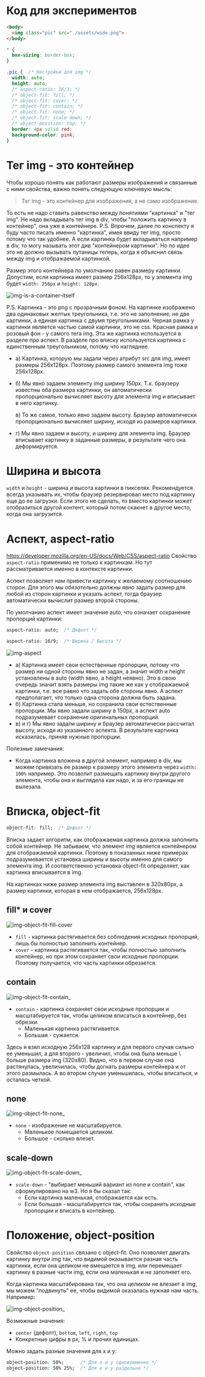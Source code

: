 # Код для экспериментов

```html
<body>
  <img class="pic" src="./assets/wide.png">
</body>
```

```css
* {
  box-sizing: border-box;
}

.pic {  /* Настройки для img */
  width: auto;
  height: auto;
  /* aspect-ratio: 16/3; */
  /* object-fit: fill; */
  /* object-fit: cover; */
  /* object-fit: contain; */
  /* object-fit: none; */
  /* object-fit: scale-down; */
  /* object-position: top; */
  border: 4px solid red;
  background-color: pink;
}
```

# Тег img - это контейнер

Чтобы хорошо понять как работают размеры изображения и связанные с ними свойства, важно понять следующую ключевую мысль:

> Тег img - это контейнер для изображения, а не само изображение.

То есть не надо ставить равенство между понятиями "картинка" и "тег img". Не надо вкладывать тег img в div, чтобы "положить картинку в контейнер", она уже в контейнере. P.S. Впрочем, далее по конспекту я буду часто писать именно "картинка", имея ввиду тег img, просто потому что так удобнее. А если картинка будет вкладываться например в div, то могу называть этот див "контейнером картинки". Но по идее это не должно вызывать путаницы теперь, когда я объяснил связь между img и отображаемой картинкой.

Размер этого контейнера по умолчанию равен размеру картинки. Допустим, если картинка имеет размер 256х128px, то у элемента img будет `width: 256px` и `height: 128px`.

![img-is-a-container-itself](img/img-is-a-container-itself.png)

P.S. Картинка - это png с прозрачным фоном. На картинке изображено два одинаковых желтых треугольника, т.е. это не заполнение, не две картинки, а единая картинка с двумя треугольниками. Черная рамка у картинки является частью самой картинки, это не css. Красная рамка и розовый фон - у самого тега img. Эта же картинка используется в разделе про аспект. В разделе про вписку используется картинка с единственным треугольником, потому что нагляднее.

* а) Картинка, которую мы задали через атрибут src для img, имеет размеры 256х128px. Поэтому размер самого элемента img тоже 256x128px.

* б) Мы явно задаем элементу img ширину 150px. Т.к. браузеру известны оба размера картинки, он автоматически пропорционально вычисляет высоту для элемента img и вписывает в него картинку.

  в) То же самое, только явно задаем высоту. Браузер автоматически пропорционально вычисляет ширину, исходя из размеров картинки.

* г) Мы явно задаем и высоту, и ширину для элемента img. Браузер вписывает картинку в заданные размеры, в результате чего она деформируется.

# Ширина и высота

`width` и `height` - ширина и высота картинки в пикселях. Рекомендуется всегда указывать их, чтобы браузер резервировал место под картинку еще до ее загрузки. Если этого не сделать, то вместо картинки может отобразиться другой контент, который потом скакнет в другое место, когда она загрузится.

# Аспект, aspect-ratio

https://developer.mozilla.org/en-US/docs/Web/CSS/aspect-ratio Свойство `aspect-ratio` применимо не только к картинкам. Но тут рассматривается именно в контексте картинки.

Аспект позволяет нам привести картинку к желаемому соотношению сторон. Для этого мы *обязательно* должны явно задать размер для любой из сторон картинки и указать аспект, тогда браузер автоматически вычислит размер второй стороны.

По умолчанию аспект имеет значение auto, что означает сохранение пропорций картинки:

```css
aspect-ratio: auto;  /* Дефолт */
```

```css
aspect-ratio: 16/9;  /* Ширина / Высота */
```

![img-aspect](img/img-aspect.png)

* а) Картинка имеет свои естественные пропорции, потому что размер ни одной стороны явно не задан, а значит width и height установлены в auto (width явно, а height неявно). Это в свою очередь значит взять размеры img такие же как у отображаемой картинки, т.е. все равно что задать обе стороны явно. А аспект предполагает, что только одна сторона должна быть задана.
* б) Картинка стала меньше, но сохранила свои естественные пропорции. Мы явно задали ширину в 150px, а аспект auto подразумевает сохранение оригинальных пропорций.
* в) и г) Мы явно задали ширину и браузер автоматически рассчитал высоту, исходя из указанного аспекта. В результате картинка исказилась, приняв нужные пропорции.

Полезные замечания:

* Когда картинка вложена в другой элемент, например в div, мы можем привязать ее размер к размеру этого элемента через `width: 100%` например. Это позволит размещать картинку внутри другого элемента, чтобы она и выглядела как надо, и за его границы не вылезала.

# Вписка, object-fit

```css
object-fit: fill;  /* Дефолт */
```

Вписка задает алгоритм, как отображаемая картинка должна заполнить собой контейнер. Не забываем, что элемент img является контейнером для отображаемой картинки. Поэтому в показанных ниже примерах подразумевается установка ширины и высоты именно для самого элемента img. И соответственно установка object-fit определяет, как картинка вписывается в img.

На картинках ниже размер элемента img выставлен в 320x80px, а размер картинки, которая в нем отображается, 256x128px.

## fill* и cover

<img src="img/img-object-fit-fill-cover.png" alt="img-object-fit-fill-cover"  />

* `fill` - картинка растягивается без соблюдения исходных пропорций, лишь бы полностью заполнить контейнер.
* `cover` - картинка растягивается так, чтобы полностью заполнить контейнер, но при этом сохраняет свои исходные пропорции. Поэтому получается, что часть картинки обрезается.

## contain

![img-object-fit-contain_](img/img-object-fit-contain.png)

* `contain` - картинка сохраняет свои исходные пропорции и масштабируется так, чтобы целиком вписаться в контейнер, без обрезки.
  * Маленькая картинка растягивается.
  * Большая - сужается.

Здесь я взял исходную 256х128 картинку и для первого случая сильно ее уменьшил, а для второго - увеличил, чтобы она была меньше \ больше размера img (320x80). Видно, что в первом случае она растянулась, увеличилась, чтобы догнать размеры контейнера и от этого размылась. А во втором случае уменьшилась, чтобы вписаться, и осталась четкой.

## none

![img-object-fit-none_](img/img-object-fit-none.png)

* `none` - изображение не масштабируется.
  * Маленькое помещается целиком.
  * Большое - сколько влезет.

## scale-down

![img-object-fit-scale-down_](img/img-object-fit-scale-down.png)

* `scale-down` - "выбирает меньший вариант из none и contain", как сформулировано на w3. Но я бы сказал так:
  * Если картинка маленькая, отображается как есть.
  * Если большая - масштабируется так, чтобы сохранить исходные пропорции и вписать в контейнер.

# Положение, object-position

Свойство `object-position` связано с object-fit. Оно позволяет двигать картинку внутри img так, что видимой оказывается разная часть картинки, если она целиком не вмещается в img, или перемещает картинку в разные части img, если она маленькая и не заполняет его.

Когда картинка масштабирована так, что она целиком не влезает в img, мы можем "подвинуть" ее, чтобы видимой оказалась нужная нам часть. Например:

![img-object-position_](img/img-object-position.png)

Возможные значения:

* `center` (дефолт), `bottom`, `left`, `right`, `top`
* Конкретные цифры в px, % и прочих единицах.

Можно задать разные значения для x и y:

```css
object-position: 50%;      /* Для x и y одновременно */
object-position: 50% 25%;  /* Для x и y раздельно */
```

